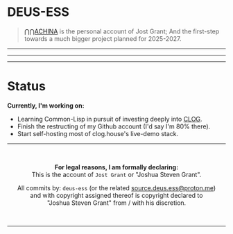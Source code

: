 # DEUS-ESS
> [⋂⋂ACHINA](https://nnachina-org.github.io) is the personal account of Jost Grant; And the first-step towards a much bigger project planned for 2025-2027.

--- 

---

---
# Status

**Currently, I'm working on:**

- Learning Common-Lisp in pursuit of investing deeply into [CLOG](https://github.com/rabbibotton/clog).
- Finish the restructing of my Github account (I'd say I'm 80% there).
- Start self-hosting most of clog.house's live-demo stack.



---
</br>
<div align="center">

**For legal reasons, I am formally declaring:**  
This is the account of `Jost Grant` or "Joshua Steven Grant". <br>  


All commits by: `deus-ess` (or the related source.deus.ess@proton.me)<br>
and with copyright assigned thereof is copyright declared to<br>
"Joshua Steven Grant" from / with his discretion.

</div>

</br>

---

